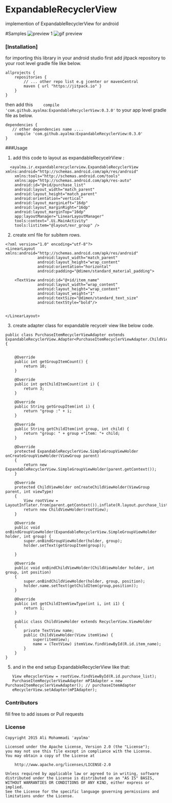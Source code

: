 # ExpandableRecyclerView
implemention of ExpandableRecyclerView for android

#Samples
![preview 1](images/device-2016-05-03-110818.png)
![gif preview](images/output.gif)

### [Installation]
for importing this library in your android studio 
first add jitpack repository to your root level gradle file like below.

```
allprojects {
    repositories {
        // ... other repo list e.g jcenter or mavenCentral
        maven { url "https://jitpack.io" }
    }
}
```
then add this ```     compile 'com.github.ayalma:ExpandableRecyclerView:0.3.0' ``` to your app level gradle file as below.

```
dependencies {
   // other dependencies name ....
    compile 'com.github.ayalma:ExpandableRecyclerView:0.3.0'
}
```
###Usage
1) add this code to layout as expandableRecycelrView :
```
  <ayalma.ir.expandablerecyclerview.ExpandableRecyclerView xmlns:android="http://schemas.android.com/apk/res/android"
    xmlns:tools="http://schemas.android.com/tools"
    xmlns:app="http://schemas.android.com/apk/res-auto"
    android:id="@+id/purchase_list"
    android:layout_width="match_parent"
    android:layout_height="match_parent"
    android:orientation="vertical"
    android:layout_marginLeft="16dp"
    android:layout_marginRight="16dp"
    android:layout_marginTop="16dp"
    app:layoutManager="LinearLayoutManager"
    tools:context=".Ui.MainActivity"
    tools:listitem="@layout/exr_group" />
```

2) create xml file for subitem rows.

``` 
<?xml version="1.0" encoding="utf-8"?>
<LinearLayout xmlns:android="http://schemas.android.com/apk/res/android"
              android:layout_width="match_parent"
              android:layout_height="wrap_content"
              android:orientation="horizontal"
              android:padding="@dimen/standard_material_padding">

    <TextView android:id="@+id/item_name"
              android:layout_width="wrap_content"
              android:layout_height="wrap_content"
              android:layout_weight="1"
              android:textSize="@dimen/standard_text_size"
              android:textStyle="bold"/>


</LinearLayout>

```
3) create adapter class for expandable recycelr view like below code.

```
public class PurchaseItemRecyclerViewAdapter extends ExpandableRecyclerView.Adapter<PurchaseItemRecyclerViewAdapter.ChildViewHolder,ExpandableRecyclerView.SimpleGroupViewHolder,String,String>
{


    @Override
    public int getGroupItemCount() {
        return 10;
    }

    @Override
    public int getChildItemCount(int i) {
        return 3;
    }

    @Override
    public String getGroupItem(int i) {
        return "group :" + i;
    }

    @Override
    public String getChildItem(int group, int child) {
        return "group: " + group +"item: "+ child;
    }

    @Override
    protected ExpandableRecyclerView.SimpleGroupViewHolder onCreateGroupViewHolder(ViewGroup parent)
    {
        return new ExpandableRecyclerView.SimpleGroupViewHolder(parent.getContext());
    }

    @Override
    protected ChildViewHolder onCreateChildViewHolder(ViewGroup parent, int viewType)
    {
        View rootView = LayoutInflater.from(parent.getContext()).inflate(R.layout.purchase_list_content,parent,false);
        return new ChildViewHolder(rootView);
    }

    @Override
    public void onBindGroupViewHolder(ExpandableRecyclerView.SimpleGroupViewHolder holder, int group) {
        super.onBindGroupViewHolder(holder, group);
        holder.setText(getGroupItem(group));

    }

    @Override
    public void onBindChildViewHolder(ChildViewHolder holder, int group, int position)
    {
        super.onBindChildViewHolder(holder, group, position);
        holder.name.setText(getChildItem(group,position));
    }

    @Override
    public int getChildItemViewType(int i, int i1) {
        return 1;
    }

    public class ChildViewHolder extends RecyclerView.ViewHolder
    {
        private TextView name;
        public ChildViewHolder(View itemView) {
            super(itemView);
            name = (TextView) itemView.findViewById(R.id.item_name);
        }
    }
}

```

5) and in the end setup ExpandableRecyclerView like that:

```
   View eRecyclerView = rootView.findViewById(R.id.purchase_list);
   PurchaseItemRecyclerViewAdapter mPIAdapter = new PurchaseItemRecyclerViewAdapter(); // purchaseItemAdapter
   eRecyclerView.setAdapter(mPIAdapter);
```

### Contributors
fill free to add issues or Pull requests


### License
```
Copyright 2015 Ali Mohammadi 'ayalma'

Licensed under the Apache License, Version 2.0 (the "License");
you may not use this file except in compliance with the License.
You may obtain a copy of the License at

    http://www.apache.org/licenses/LICENSE-2.0

Unless required by applicable law or agreed to in writing, software
distributed under the License is distributed on an "AS IS" BASIS,
WITHOUT WARRANTIES OR CONDITIONS OF ANY KIND, either express or implied.
See the License for the specific language governing permissions and
limitations under the License.
```
